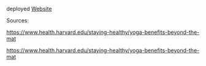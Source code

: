 
deployed [Website](https://downwarddog.herokuapp.com/)

Sources:

https://www.health.harvard.edu/staying-healthy/yoga-benefits-beyond-the-mat

https://www.health.harvard.edu/staying-healthy/yoga-benefits-beyond-the-mat

